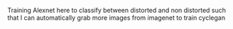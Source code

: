 Training Alexnet here to classify between distorted and non distorted such
that I can automatically grab more images from imagenet to train cyclegan
